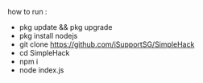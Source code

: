 how to run : 
- pkg update && pkg upgrade
- pkg install nodejs
- git clone https://github.com/iSupportSG/SimpleHack
- cd SimpleHack
- npm i
- node index.js 
